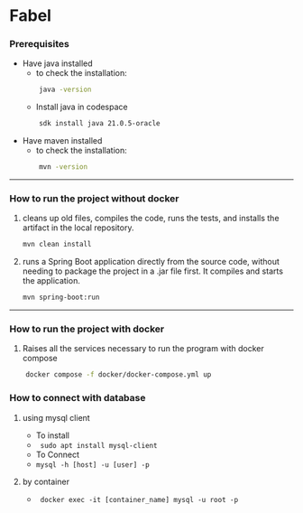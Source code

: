# Fabel

### Prerequisites
- Have java installed 
    - to check the installation:
    ```bash
        java -version
     ``` 
    - Install java in codespace
    ```bash
        sdk install java 21.0.5-oracle
    ```
- Have maven installed
    - to check the installation:
    ```bash 
        mvn -version 
    ``` 
___

### How to run the project without docker


1. cleans up old files, compiles the code, runs the tests, and installs the artifact in the local repository.
    ```bash
    mvn clean install
    ```

2. runs a Spring Boot application directly from the source code, without needing to package the project in a .jar file first. It compiles and starts the application.
    ```bash
    mvn spring-boot:run
    ```
___

### How to run the project with docker

1. Raises all the services necessary to run the program with docker compose
```bash
    docker compose -f docker/docker-compose.yml up  
```

### How to connect with database
1. using mysql client
    - To install 
    - ``` sudo apt install mysql-client```
    - To Connect 
    - ``` mysql -h [host] -u [user] -p ```
    
2. by container
    - ``` docker exec -it [container_name] mysql -u root -p```